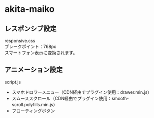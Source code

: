 # akita-maiko

## レスポンシブ設定
responsive.css  
ブレークポイント：768px  
スマートフォン表示に変換されます。

## アニメーション設定
script.js  
* スマホドロワーメニュー（CDN経由でプラグイン使用：drawer.min.js）
* スムーススクロール（CDN経由でプラグイン使用：smooth-scroll.polyfills.min.js）
* フローティングボタン
